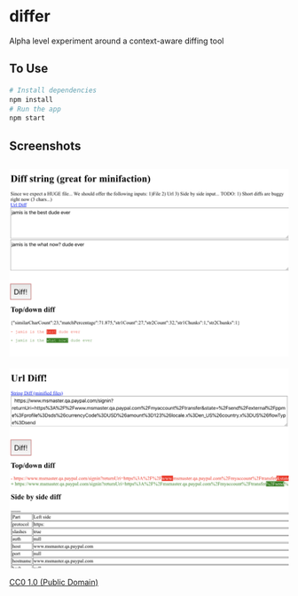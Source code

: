 # differ

Alpha level experiment around a context-aware diffing tool


## To Use


```bash
# Install dependencies
npm install
# Run the app
npm start
```


## Screenshots
![](images/diff_string.png)
---
![](images/diff_url.png)

[CC0 1.0 (Public Domain)](LICENSE.md)
